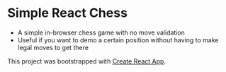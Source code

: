 # Simple React Chess

- A simple in-browser chess game with no move validation
- Useful if you want to demo a certain position without having to make legal moves to get there

This project was bootstrapped with [Create React App](https://github.com/facebook/create-react-app).


